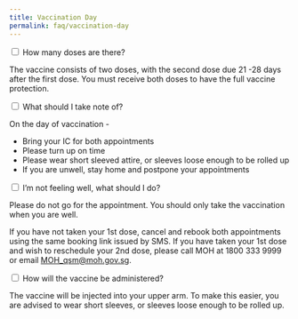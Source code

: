 ```yaml
---
title: Vaccination Day
permalink: faq/vaccination-day
---
```


<div class="accordion">
			<div class="tabs">
				<!-- start of each question -->
					<div class="tab">
					<input type="checkbox" id="question-01">
					<label class="tab-label" for="question-01">How many doses are there?
</label>
					<div class="tab-content">
						<p>The vaccine consists of two doses,  with the second dose due 21 -28 days after the first dose. You must receive both doses to have the full vaccine protection.</p>
					</div>
				</div>
					<!-- end of each question -->
					<!-- start of each question -->
				<div class="tab">
					<input type="checkbox" id="question-02">
					<label class="tab-label" for="question-02">What should I take note of?</label>
					<div class="tab-content">
						<p>On the day of vaccination -  </p>
						<ul>
							<li>Bring your IC for both appointments</li>
							<li>Please turn up on time</li>
							<li>Please wear short sleeved attire, or sleeves loose enough to be rolled up</li>
							<li>If you are unwell, stay home and postpone your appointments</li>
						</ul>
					</div>
				</div>
				<!-- end of each question -->
					<!-- start of each question -->
				<div class="tab">
					<input type="checkbox" id="question-03">
					<label class="tab-label" for="question-03">I’m not feeling well, what should I do?</label>
					<div class="tab-content">
						<p>Please do not go for the appointment. You should only take the vaccination when you are well. </p>
						<p>
							If you have not taken your 1st dose, cancel and rebook both appointments using the same booking link issued by SMS. If you have taken your 1st dose and wish to reschedule your 2nd dose, please call MOH at 1800 333 9999 or email <a href="mailto: MOH_qsm@moh.gov.sg">MOH_qsm@moh.gov.sg</a>.
						</p>
					</div>
				</div>
				<!-- end of each question -->
				<div class="tab">
					<input type="checkbox" id="question-04">
					<label class="tab-label" for="question-04">How will the vaccine be administered?</label>
					<div class="tab-content">
						<p>
							The vaccine will be injected into your upper arm. To make this easier, you are advised to wear 	short sleeves, or sleeves loose enough to be rolled up.
						</p>
					</div>
				</div>
			</div>

</div>
